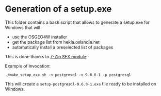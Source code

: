 Generation of a setup.exe
=========================

This folder contains a bash script that allows to generate a setup.exe for Windows that will
- use the OSGEO4W installer
- get the package list from hekla.oslandia.net
- automatically install a preselected list of packages

This is done thanks to [7-Zip SFX module](https://sevenzip.osdn.jp/chm/cmdline/switches/sfx.htm):

Example of invocation:
```
./make_setup_exe.sh -n postgresql -v 9.6.0-1 -p postgresql
```

This will create a `setup-postgresql-9.6.0-1.exe` file ready to be installed on Windows.

